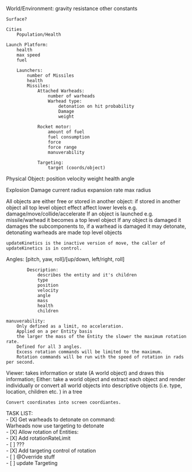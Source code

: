 World/Environment:
    gravity
    resistance
    other constants
    
    Surface?
    
    Cities
        Population/Health

    Launch Platform:
        health
        max speed
        fuel
    
        Launchers:
            number of Missiles
            health
            Missiles:
                Attached Warheads:
                    number of warheads
                    Warhead type:
                        detonation on hit probability
                        Damage
                        weight

                Rocket motor:
                    amount of fuel
                    fuel consumption
                    force
                    force range
                    manuverability
                
                Targeting:
                    target (coords/object)


Physical Object:
    position
    velocity
    weight
    health
    angle

Explosion
    Damage
    current radius
    expansion rate 
    max radius


All objects are either free or stored in another object:
    if stored in another object all top level object effect affect lower levels e.g. damage/move/collide/accelerate
    If an object is launched e.g. missile/warhead it becomes a top level object
    If any object is damaged it damages the subcomponents to, if a warhead is damaged it may detonate, detonating warheads are made top level objects
            
            
    updateKinetics is the inactive version of move, the caller of updateKinetics is in control. 

Angles:
    [pitch, yaw, roll]/[up/down, left/right, roll]
    


            Description:
                describes the entity and it's children
                type
                position
                velocity
                angle
                mass
                health
                children

    manuverability:
        Only defined as a limit, no acceleration.
        Applied on a per Entity basis
        the larger the mass of the Entity the slower the maximum rotation rate.
        Defined for all 3 angles.
        Excess rotation commands will be limited to the maximum.
        Rotation commands will be run with the speed of rotation in rads per second.



Viewer:
    takes information or state (A world object) and draws this information;
    Either:
        take a world object and extract each object and render individually
        or
        convert all world objects into descriptive objects (i.e. type, location, children etc. ) in a tree

    Convert coordinates into screen coordiantes.



TASK LIST:  
    - [X] Get warheads to detonate on command:  
        Warheads now use targeting to detonate  
    - [X] Allow rotation of Entities:  
        - [X] Add rotationRateLimit  
        - [ ] ???  
        - [X] Add targeting control of rotation  
    - [ ] @Override stuff    
    - [ ] update Targeting    

